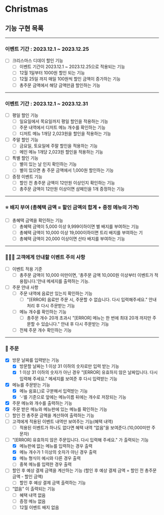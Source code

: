 # Christmas

##  기능 구현 목록

---
### 이벤트 기간 : 2023.12.1 ~ 2023.12.25

- [ ] 크리스마스 디데이 할인 기능
  - [ ] 이벤트 기간이 2023.12.1 ~ 2023.12.25으로 적용되는 기능
  - [ ] 12월 1일부터 1000원 할인 되는 기능
  - [ ] 12월 25일 까지 매일 100원씩 할인 금액이 증가하는 기능
  - [ ] 총주문 금액에서 해당 금액만큼 할인하는 기능

---

### 이벤트 기간 : 2023.12.1 ~ 2023.12.31
- [ ] 평일 할인 기능
  - [ ] 일요일에서 목요일까지 평일 할인을 적용하는 기능
  - [ ] 주문 내역에서 디저트 메뉴 개수를 확인하는 기능
  - [ ] 디저트 메뉴 1개당 2,023원을 할인을 적용하는 기능
- [ ] 주말 할인 기능
  - [ ] 금요일, 토요일에 주말 할인을 적용하는 기능
  - [ ] 메인 메뉴 1개당 2,023원 할인을 적용하는 기능
- [ ] 특별 할인 기능
  - [ ] 별이 있는 날 인지 확인하는 기능
  - [ ] 별이 있으면 총 주문 금액에서 1,000원 할인하는 기능
- [ ] 증정 이벤트 기능
  - [ ] 할인 전 총주문 금액이 12만원 이상인지 확인하는 기능
  - [ ] 총주문 금액이 12만원 이상이면 샴페인을 1개 증정하는 기능

---

### ⭐️ 배지 부여 (총혜택 금액 = 할인 금액의 합계 + 증정 메뉴의 가격)
- [ ] 총혜택 금액을 확인하는 기능
  - [ ] 총혜택 금액이 5,000 이상 9,999이하이면 별 배지를 부여하는 기능
  - [ ] 총혜택 금액이 10,000 이상 19,000이하이면 트리 배지를 부여하는 기
  - [ ] 총혜택 금액이 20,000 이상이면 산타 배지를 부여하는 기능

---

### 💁🏻‍♀️ 고객에게 안내할 이벤트 주의 사항
- [ ] 이벤트 적용 기준
  - [ ] 총주문 금액이 10,000 미만이면, '총주문 금액 10,000원 이상부터 이벤트가 적용됩니다.'안내 메세지를 출력하는 기능.
- [ ] 주문 안내 사항
  - [ ] 주문 내역에 음료만 있는지 확인하는 기능
    - [ ] "[ERROR] 음료만 주문 시, 주문할 수 없습니다. 다시 입력해주세요." 안내 처리 후 다시 주문받는 기능
  - [ ] 메뉴 개수를 확인하는 기능
    - [ ] 총주문 개수 20개 초과시 "[ERROR] 메뉴는 한 번에 최대 20개 까지만 주문할 수 있습니다." 안내 후 다시 주문받는 기능
  - [ ] 전체 주문 개수 확인하는 기능

---
### 📝 주문

- [x] 방문 날짜를 입력받는 기능
  - [x] 방문할 날짜는 1 이상 31 이하의 숫자로만 입력 받는 기능
  - [x] 1 이상 31 이하의 숫자가 아닌 경우 "[ERROR] 유효하지 않은 날짜입니다. 다시 입력해 주세요." 메세지를 보여준 후 다시 입력받는 기능
- [x] 메뉴를 주문받는 기능
  - [x] 메뉴 쉼표(,)로 구분해서 입력받는 기능
  - [x] ‘-‘를 기준으로 앞에는 메뉴이름 뒤에는 개수로 저장되는 기능
- [x] 주문 메뉴와 개수를 출력하는 기능
- [x] 주문 받은 메뉴와 메뉴판에 있는 메뉴를 확인하는 기능
- [ ] 할인 전 총주문 금액을 계산하여 출력하는 기능
- [ ] 고객에게 적용된 이벤트 내역만 보여주는 기능(혜택 내역)
  - [ ] 적용된 이벤트가 하나도 없다면 혜택 내역 “없음”을 보여준다.(10,000미만 주문자)

- [ ] "[ERROR] 유효하지 않은 주문입니다. 다시 입력해 주세요." 가 출력되는 기능
  - [x] 메뉴판에 없는 메뉴를 입력하는 경우 출력
  - [x] 메뉴 개수가 1 이상의 숫자가 아닌 경우 출력
  - [x] 메뉴 형식이 예시와 다른 경우 출력
  - [ ] 중복 메뉴를 입력한 경우 출력

- [ ] 할인 후 예상 결제 금액을 계산하는 기능 (할인 후 예상 결제 금액 = 할인 전 총주문 금액 - 할인 금액)
  - [ ] 할인 후 예상 결제 금액 출력하는 기능

- [ ] “없음" 이 출력되는 기능 
  - [ ] 혜택 내역 없음
  - [ ] 증정 메뉴 없음
  - [ ] 12월 이벤트 배지 없음
